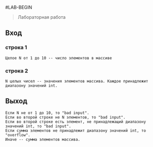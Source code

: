#LAB-BEGIN
> Лабораторная работа
## Вход
### строка 1
```
Целое N от 1 до 10 -- число элементов в массиве
```
### строка 2
```
N целых чисел -- значения элементов массива. Каждое принадлежит диапазону значений int.
```
## Выход
```
Если N не от 1 до 10, то "bad input".
Если во второй строке не N элементов, то "bad input".
Если во второй строке есть элемент, не принадлежащий диапазону значений int, то "bad input".
Если сумма элементов не принадлежит диапазону значений int, то "overflow".
Иначе -- сумма элементов массива.
```
